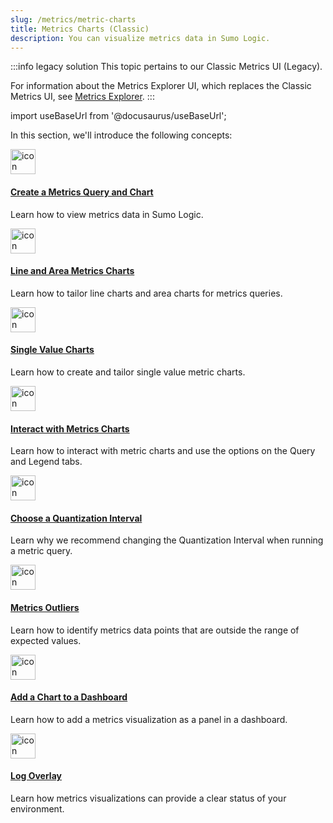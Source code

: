 ```yaml
---
slug: /metrics/metric-charts
title: Metrics Charts (Classic)
description: You can visualize metrics data in Sumo Logic.
---
```


:::info legacy solution
This topic pertains to our Classic Metrics UI (Legacy).

For information about the Metrics Explorer UI, which replaces the Classic Metrics UI, see [Metrics Explorer](../metrics-queries/metrics-explorer.md).
:::

import useBaseUrl from '@docusaurus/useBaseUrl';

In this section, we'll introduce the following concepts:

<div className="box-wrapper">
<div className="box smallbox card">
  <div className="container">
  <a href="/docs/metrics/metric-charts/create-metrics-visualization"><img src={useBaseUrl('img/icons/metrics.png')} alt="icon" width="40"/><h4>Create a Metrics Query and Chart</h4></a>
  <p>Learn how to view metrics data in Sumo Logic.</p>
  </div>
</div>
<div className="box smallbox card">
  <div className="container">
  <a href="/docs/metrics/metric-charts/line-area-metric-charts"><img src={useBaseUrl('img/icons/operations/correlation-engine.png')} alt="icon" width="40"/><h4>Line and Area Metrics Charts</h4></a>
  <p>Learn how to tailor line charts and area charts for metrics queries.</p>
  </div>
</div>
<div className="box smallbox card">
  <div className="container">
  <a href="/docs/metrics/metric-charts/single-value-metric-charts"><img src={useBaseUrl('img/icons/operations/retain-and-visualize-logs.png')} alt="icon" width="40"/><h4>Single Value Charts</h4></a>
  <p>Learn how to create and tailor single value metric charts.</p>
  </div>
</div>
<div className="box smallbox card">
  <div className="container">
  <a href="/docs/metrics/metric-charts/interacting-metric-charts"><img src={useBaseUrl('img/icons/operations/human-to-machine.png')} alt="icon" width="40"/><h4>Interact with Metrics Charts</h4></a>
  <p>Learn how to interact with metric charts and use the options on the Query and Legend tabs.</p>
  </div>
</div>
<div className="box smallbox card">
  <div className="container">
  <a href="/docs/metrics/metric-charts/quantization-interval-chart"><img src={useBaseUrl('img/icons/observe.png')} alt="icon" width="40"/><h4>Choose a Quantization Interval</h4></a>
  <p>Learn why we recommend changing the Quantization Interval when running a metric query.</p>
  </div>
</div>
<div className="box smallbox card">
  <div className="container">
  <a href="/docs/metrics/metric-charts/metrics-outliers"><img src={useBaseUrl('img/icons/business/act.png')} alt="icon" width="40"/><h4>Metrics Outliers</h4></a>
  <p>Learn how to identify metrics data points that are outside the range of expected values.</p>
  </div>
</div>
<div className="box smallbox card">
  <div className="container">
  <a href="/docs/metrics/metric-charts/add-metrics-visualization-to-dashboard"><img src={useBaseUrl('img/icons/dashboards.png')} alt="icon" width="40"/><h4>Add a Chart to a Dashboard</h4></a>
  <p>Learn how to add a metrics visualization as a panel in a dashboard.</p>
  </div>
</div>
<div className="box smallbox card">
  <div className="container">
  <a href="/docs/metrics/metric-charts/log-overlay-analyze-metrics-visualizations"><img src={useBaseUrl('img/icons/logs.png')} alt="icon" width="40"/><h4>Log Overlay</h4></a>
  <p>Learn how metrics visualizations can provide a clear status of your environment.</p>
  </div>
</div>
</div>
